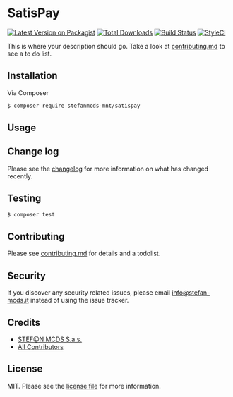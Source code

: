 # SatisPay

[![Latest Version on Packagist][ico-version]][link-packagist]
[![Total Downloads][ico-downloads]][link-downloads]
[![Build Status][ico-travis]][link-travis]
[![StyleCI][ico-styleci]][link-styleci]

This is where your description should go. Take a look at [contributing.md](contributing.md) to see a to do list.

## Installation

Via Composer

``` bash
$ composer require stefanmcds-mnt/satispay
```

## Usage

## Change log

Please see the [changelog](changelog.md) for more information on what has changed recently.

## Testing

``` bash
$ composer test
```

## Contributing

Please see [contributing.md](contributing.md) for details and a todolist.

## Security

If you discover any security related issues, please email info@stefan-mcds.it instead of using the issue tracker.

## Credits

- [STEF@N MCDS S.a.s.][link-author]
- [All Contributors][link-contributors]

## License

MIT. Please see the [license file](license.md) for more information.

[ico-version]: https://img.shields.io/packagist/v/stefanmcds-mnt/satispay.svg?style=flat-square
[ico-downloads]: https://img.shields.io/packagist/dt/stefanmcds-mnt/satispay.svg?style=flat-square
[ico-travis]: https://img.shields.io/travis/stefanmcds-mnt/satispay/master.svg?style=flat-square
[ico-styleci]: https://styleci.io/repos/12345678/shield

[link-packagist]: https://packagist.org/packages/stefanmcds-mnt/satispay
[link-downloads]: https://packagist.org/packages/stefanmcds-mnt/satispay
[link-travis]: https://travis-ci.org/stefanmcds-mnt/satispay
[link-styleci]: https://styleci.io/repos/12345678
[link-author]: https://github.com/stefanmcds-mnt
[link-contributors]: ../../contributors
